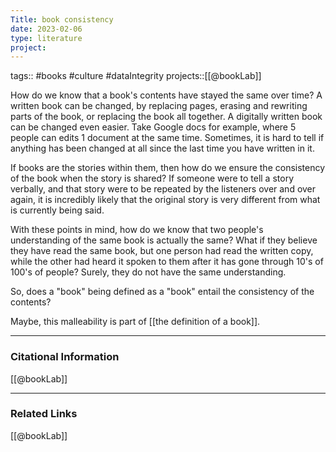 ```yaml
---
Title: book consistency
date: 2023-02-06
type: literature
project:
---
```

tags:: #books #culture #dataIntegrity 
projects::[[@bookLab]]

How do we know that a book's contents have stayed the same over time? A written book can be changed, by replacing pages, erasing and rewriting parts of the book, or replacing the book all together. A digitally written book can be changed even easier. Take Google docs for example, where 5 people can edits 1 document at the same time. Sometimes, it is hard to tell if anything has been changed at all since the last time you have written in it. 

If books are the stories within them, then how do we ensure the consistency of the book when the story is shared? If someone were to tell a story verbally, and that story were to be repeated by the listeners over and over again, it is incredibly likely that the original story is very different from what is currently being said. 

With these points in mind, how do we know that two people's understanding of the same book is actually the same? What if they believe they have read the same book, but one person had read the written copy, while the other had heard it spoken to them after it has gone through 10's of 100's of people? Surely, they do not have the same understanding.

So, does a "book" being defined as a "book" entail the consistency of the contents? 

Maybe, this malleability is part of [[the definition of a book]].


---
### Citational Information

[[@bookLab]]

---

### Related Links
[[@bookLab]]
